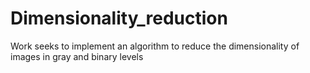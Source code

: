 # Dimensionality_reduction
 Work seeks to implement an algorithm to reduce the dimensionality of images in gray and binary levels
